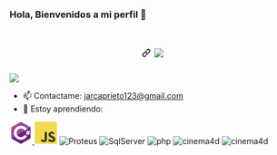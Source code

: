 ### Hola, Bienvenidos a mi perfil 👋


<h1 align="center" dir="auto"><a id="user-content--hi-there-" class="anchor" aria-hidden="true" href="#-hi-there-"><svg class="octicon octicon-link" viewBox="0 0 16 16" version="1.1" width="16" height="16" aria-hidden="true"><path fill-rule="evenodd" d="M7.775 3.275a.75.75 0 001.06 1.06l1.25-1.25a2 2 0 112.83 2.83l-2.5 2.5a2 2 0 01-2.83 0 .75.75 0 00-1.06 1.06 3.5 3.5 0 004.95 0l2.5-2.5a3.5 3.5 0 00-4.95-4.95l-1.25 1.25zm-4.69 9.64a2 2 0 010-2.83l2.5-2.5a2 2 0 012.83 0 .75.75 0 001.06-1.06 3.5 3.5 0 00-4.95 0l-2.5 2.5a3.5 3.5 0 004.95 4.95l1.25-1.25a.75.75 0 00-1.06-1.06l-1.25 1.25a2 2 0 01-2.83 0z"></path></svg></a>  <a target="_blank" rel="noopener noreferrer" href="https://camo.githubusercontent.com/e8e7b06ecf583bc040eb60e44eb5b8e0ecc5421320a92929ce21522dbc34c891/68747470733a2f2f6d656469612e67697068792e636f6d2f6d656469612f6876524a434c467a6361737252346961377a2f67697068792e676966"><img src="https://camo.githubusercontent.com/e8e7b06ecf583bc040eb60e44eb5b8e0ecc5421320a92929ce21522dbc34c891/68747470733a2f2f6d656469612e67697068792e636f6d2f6d656469612f6876524a434c467a6361737252346961377a2f67697068792e676966" width="35px" data-canonical-src="https://miro.medium.com/max/1000/0*qSD6Z697a5baxF8H.gif" style="max-width: 100%;"></a></h1>

<img src="https://miro.medium.com/max/1000/0*qSD6Z697a5baxF8H.gif" width="415" align="center" style="max-width: 100%;">




- 📫 Contactame: jarcaprieto123@gmail.com
- 🌱 Estoy aprendiendo:
<!-- Aprendiendo a programar -->
  <a href="#" rel="nofollow"> <img src="https://raw.githubusercontent.com/devicons/devicon/master/icons/csharp/csharp-original.svg" alt="csharp" width="40" height="40" style="max-width: 100%;"> </a>
 <img src="https://raw.githubusercontent.com/devicons/devicon/master/icons/javascript/javascript-original.svg" alt="javascript" width="40" height="40" style="max-width: 100%;">  <img src="https://upload.wikimedia.org/wikipedia/en/5/5a/Proteus_Design_Suite_Atom_Logo.png" alt="Proteus" width="40" height="40" style="max-width: 100%;">
 <img src="https://www.tech-bi.com/wp-content/uploads/2021/06/ms-sql-server-logo.png" alt="SqlServer" width="40" height="40" style="max-width: 100%;">
 <img src="https://clipart.info/images/ccovers/1499794873php-logo-filled-png.png" alt="php" width="40" height="40" style="max-width: 100%;">
 <img src="https://1000marcas.net/wp-content/uploads/2021/02/Cinema-4D-Logo.png" alt="cinema4d" width="40" height="40" style="max-width: 100%;">
 <img src="https://pa1.narvii.com/6388/28395d390e6dd9985076daf4f172d68e8067792e_hq.gif" alt="cinema4d" width="40" height="40" style="max-width: 100%;">
